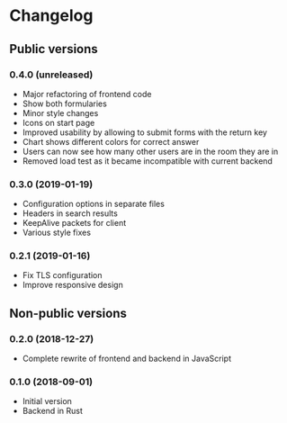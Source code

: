 # Changelog

## Public versions
### 0.4.0 (unreleased)
- Major refactoring of frontend code
- Show both formularies
- Minor style changes
- Icons on start page
- Improved usability by allowing to submit forms with the return key
- Chart shows different colors for correct answer
- Users can now see how many other users are in the room they are in
- Removed load test as it became incompatible with current backend

### 0.3.0 (2019-01-19)
- Configuration options in separate files
- Headers in search results
- KeepAlive packets for client
- Various style fixes

### 0.2.1 (2019-01-16)
- Fix TLS configuration
- Improve responsive design

## Non-public versions
### 0.2.0 (2018-12-27)
- Complete rewrite of frontend and backend in JavaScript

### 0.1.0 (2018-09-01)
- Initial version
- Backend in Rust
